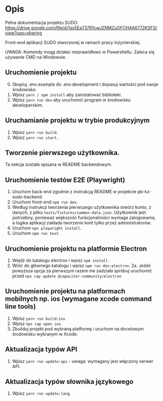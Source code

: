 # Opis

Pełna dokumentacja projektu SUDO: https://drive.google.com/file/d/1ss5Ea737R1cwJZNMZuOFCH4A6772KSFS/view?usp=sharing

Front-end aplikacji SUDO stworzonej w ramach pracy inżynierskiej.

UWAGA: Komendy mogą działać nieprawidłowo w Powershellu. Zaleca się używanie CMD na Windowsie.

## Uruchomienie projektu

0. Skopiuj .env.example do .env.development i dopasuj wartości pod swoje środowisko.
1. Wpisz `yarn / npm install` aby zainstalować biblioteki.
2. Wpisz `yarn run dev` aby uruchomić program w środowisku developerskim.

## Uruchamianie projektu w trybie produkcyjnym

1. Wpisz `yarn run build`.
2. Wpisz `yarn run start`.

## Tworzenie pierwszego użytkownika.

Ta sekcja została opisana w README backendowym.

## Uruchomienie testów E2E (Playwright)

1. Uruchom back-end zgodnie z instrukcją README w projekcie pb-kz-sudo-backend.
2. Uruchom front-end `npm run dev`.
3. Według instrukcji tworzenia pierwszego użytkownika stwórz konto, z danych, z pliku `tests/fixtures/common-data.json`.
   Użytkownik jest potrzebny, ponieważ większość funkcjonalności wymaga zalogowania, a logika aplikacji zakłada tworzenie kont tylko przez administratorów.
4. Uruchom `npx playwright install`.
5. Uruchom `npm run test`.

## Uruchomienie projektu na platformie Electron

1. Wejdź do katalogu electron i wpisz `npm install`.
2. Wróć do głównego katalogu i wpisz `npm run dev:electron`.
   2a. Jeżeli powyższa opcja za pierwszym razem nie zadziała spróbuj uruchomić przed `npx cap update @capacitor-community/electron`

## Uruchomienie projektu na platformach mobilnych np. ios (wymagane xcode command line tools)

1. Wpisz `yarn run build:ios`
2. Wpisz `npx cap open ios`.
3. Zbuilduj projekt pod wybraną platformę i uruchom na docelowym środowisku wybranym w Xcode.

## Aktualizacja typów API

1. Wpisz `yarn run update:api` - uwaga: wymagany jest włączony serwer API.

## Aktualizacja typów słownika językowego

1. Wpisz `yarn run update:lang`.
